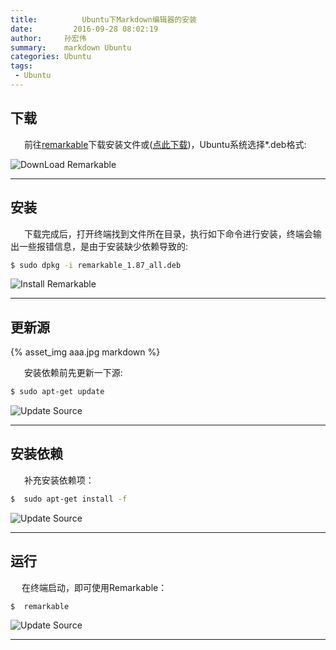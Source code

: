 ```yaml
---
title:          Ubuntu下Markdown编辑器的安装
date:         2016-09-28 08:02:19
author:     孙宏伟
summary:    markdown Ubuntu 
categories: Ubuntu
tags:
 - Ubuntu
---
```



## 下载

&ensp; &ensp; 前往[remarkable](https://remarkableapp.github.io/linux/download.html)下载安装文件或([点此下载](https://remarkableapp.github.io/files/remarkable_1.87_all.deb))，Ubuntu系统选择*.deb格式:

 
 ![DownLoad Remarkable](download.png)

--- 
 
## 安装

&ensp; &ensp; 下载完成后，打开终端找到文件所在目录，执行如下命令进行安装，终端会输出一些报错信息，是由于安装缺少依赖导致的:


``` bash
$ sudo dpkg -i remarkable_1.87_all.deb
```

 ![Install Remarkable](install.png)

--- 

## 更新源

{% asset_img aaa.jpg markdown %}

&ensp; &ensp; 安装依赖前先更新一下源:

``` bash
$ sudo apt-get update
```

 ![Update Source](update.png)

--- 
 

## 安装依赖

&ensp; &ensp; 补充安装依赖项：
``` bash
$  sudo apt-get install -f
```
 
 ![Update Source](depend.png)

--- 
 
## 运行

&ensp; &ensp;在终端启动，即可使用Remarkable：
``` bash
$  remarkable
```
 
 ![Update Source](remarkable.png)

--- 
 
